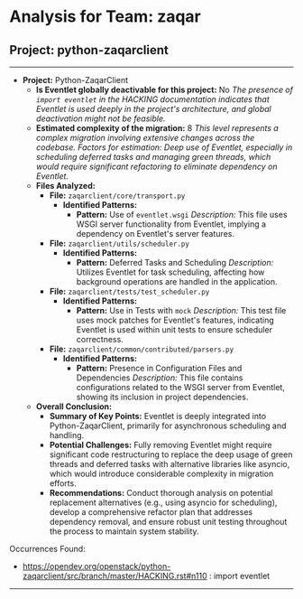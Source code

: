 # Analysis for Team: zaqar

## Project: python-zaqarclient
---

- **Project:** Python-ZaqarClient
  - **Is Eventlet globally deactivable for this project:** No
    *The presence of `import eventlet` in the HACKING documentation indicates that Eventlet is used deeply in the project's architecture, and global deactivation might not be feasible.*
  - **Estimated complexity of the migration:** 8
    *This level represents a complex migration involving extensive changes across the codebase.*
    *Factors for estimation: Deep use of Eventlet, especially in scheduling deferred tasks and managing green threads, which would require significant refactoring to eliminate dependency on Eventlet.*
  - **Files Analyzed:**
    - **File:** `zaqarclient/core/transport.py`
      - **Identified Patterns:**
        - **Pattern:** Use of `eventlet.wsgi`
          *Description:* This file uses WSGI server functionality from Eventlet, implying a dependency on Eventlet's server features.
    - **File:** `zaqarclient/utils/scheduler.py`
      - **Identified Patterns:**
        - **Pattern:** Deferred Tasks and Scheduling
          *Description:* Utilizes Eventlet for task scheduling, affecting how background operations are handled in the application.
    - **File:** `zaqarclient/tests/test_scheduler.py`
      - **Identified Patterns:**
        - **Pattern:** Use in Tests with `mock`
          *Description:* This test file uses mock patches for Eventlet's features, indicating Eventlet is used within unit tests to ensure scheduler correctness.
    - **File:** `zaqarclient/common/contributed/parsers.py`
      - **Identified Patterns:**
        - **Pattern:** Presence in Configuration Files and Dependencies
          *Description:* This file contains configurations related to the WSGI server from Eventlet, showing its inclusion in project dependencies.
  - **Overall Conclusion:**
    - **Summary of Key Points:** Eventlet is deeply integrated into Python-ZaqarClient, primarily for asynchronous scheduling and handling.
    - **Potential Challenges:** Fully removing Eventlet might require significant code restructuring to replace the deep usage of green threads and deferred tasks with alternative libraries like asyncio, which would introduce considerable complexity in migration efforts.
    - **Recommendations:** Conduct thorough analysis on potential replacement alternatives (e.g., using asyncio for scheduling), develop a comprehensive refactor plan that addresses dependency removal, and ensure robust unit testing throughout the process to maintain system stability.

Occurrences Found:
- https://opendev.org/openstack/python-zaqarclient/src/branch/master/HACKING.rst#n110 : import eventlet

***
